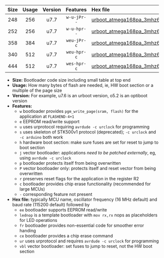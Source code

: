 |Size|Usage|Version|Features|Hex file|
|:-:|:-:|:-:|:-:|:--|
|248|256|u7.7|`w-u-jPr--`|[urboot_atmega168pa_3mhz6864_460800bps_lednop_ur_vbl.hex](https://raw.githubusercontent.com/stefanrueger/urboot.hex/main/mcus/atmega168pa/fcpu_3mhz6864/460800_bps/urboot_atmega168pa_3mhz6864_460800bps_lednop_ur_vbl.hex)|
|252|256|u7.7|`w-u-hpr--`|[urboot_atmega168pa_3mhz6864_460800bps_lednop_fr_ur.hex](https://raw.githubusercontent.com/stefanrueger/urboot.hex/main/mcus/atmega168pa/fcpu_3mhz6864/460800_bps/urboot_atmega168pa_3mhz6864_460800bps_lednop_fr_ur.hex)|
|358|384|u7.7|`weu-jPr-c`|[urboot_atmega168pa_3mhz6864_460800bps_ee_lednop_fr_ce_ur_vbl.hex](https://raw.githubusercontent.com/stefanrueger/urboot.hex/main/mcus/atmega168pa/fcpu_3mhz6864/460800_bps/urboot_atmega168pa_3mhz6864_460800bps_ee_lednop_fr_ce_ur_vbl.hex)|
|340|512|u7.7|`weu-hpr-c`|[urboot_atmega168pa_3mhz6864_460800bps_ee_lednop_fr_ce_ur.hex](https://raw.githubusercontent.com/stefanrueger/urboot.hex/main/mcus/atmega168pa/fcpu_3mhz6864/460800_bps/urboot_atmega168pa_3mhz6864_460800bps_ee_lednop_fr_ce_ur.hex)|
|444|512|u7.7|`wes-hpr-c`|[urboot_atmega168pa_3mhz6864_460800bps_ee_lednop_fr_ce.hex](https://raw.githubusercontent.com/stefanrueger/urboot.hex/main/mcus/atmega168pa/fcpu_3mhz6864/460800_bps/urboot_atmega168pa_3mhz6864_460800bps_ee_lednop_fr_ce.hex)|

- **Size:** Bootloader code size including small table at top end
- **Usage:** How many bytes of flash are needed, ie, HW boot section or a multiple of the page size
- **Version:** For example, u7.6 is an urboot version, o5.2 is an optiboot version
- **Features:**
  + `w` bootloader provides `pgm_write_page(sram, flash)` for the application at `FLASHEND-4+1`
  + `e` EEPROM read/write support
  + `u` uses urprotocol requiring `avrdude -c urclock` for programming
  + `s` uses skeleton of STK500v1 protocol (deprecated); `-c urclock` and `-c arduino` both work
  + `h` hardware boot section: make sure fuses are set for reset to jump to boot section
  + `j` vector bootloader: applications *need to be patched externally*, eg, using `avrdude -c urclock`
  + `p` bootloader protects itself from being overwritten
  + `P` vector bootloader only: protects itself and reset vector from being overwritten
  + `r` preserves reset flags for the application in the register R2
  + `c` bootloader provides chip erase functionality (recommended for large MCUs)
  + `-` corresponding feature not present
- **Hex file:** typically MCU name, oscillator frequency (16 MHz default) and baud rate (115200 default) followed by
  + `ee` bootloader supports EEPROM read/write
  + `lednop` is a template bootloader with `mov rx,rx` nops as placeholders for LED operations
  + `fr` bootloader provides non-essential code for smoother error handing
  + `ce` bootloader provides a chip erase command
  + `ur` uses urprotocol and requires `avrdude -c urclock` for programming
  + `vbl` vector bootloader: set fuses to jump to reset, not the HW boot section
